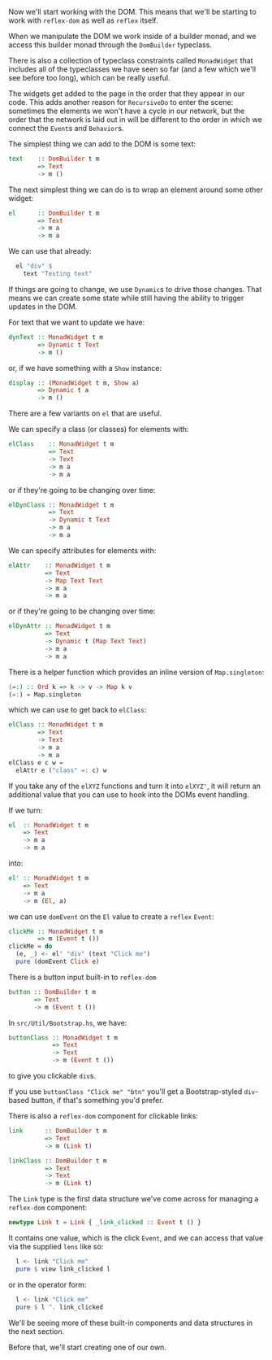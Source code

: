 
Now we'll start working with the DOM.
This means that we'll be starting to work with `reflex-dom` as well as `reflex` itself.

When we manipulate the DOM we work inside of a builder monad, and we access this builder monad through the `DomBuilder` typeclass.

There is also a collection of typeclass constraints called `MonadWidget` that includes all of the typeclasses we have seen so far (and a few which we'll see before too long), which can be really useful.

The widgets get added to the page in the order that they appear in our code.
This adds another reason for `RecursiveDo` to enter the scene: sometimes the elements we won't have a cycle in our network, but the order that the network is laid out in will be different to the order in which we connect the `Event`s and `Behavior`s.

The simplest thing we can add to the DOM is some text:
```haskell
text    :: DomBuilder t m 
        => Text 
        -> m ()
```

The next simplest thing we can do is to wrap an element around some other widget:
```haskell
el      :: DomBuilder t m 
        => Text 
        -> m a 
        -> m a
```

We can use that already:
```haskell
  el "div" $ 
    text "Testing text"
```

If things are going to change, we use `Dynamic`s to drive those changes.
That means we can create some state while still having the ability to trigger updates in the DOM.

For text that we want to update we have:
```haskell
dynText :: MonadWidget t m 
        => Dynamic t Text
        -> m ()
```
or, if we have something with a `Show` instance:
```haskell
display :: (MonadWidget t m, Show a)
        => Dynamic t a
        -> m ()
```

<div id="exercise-text"></div>

There are a few variants on `el` that are useful.

We can specify a class (or classes) for elements with:
```haskell
elClass    :: MonadWidget t m 
           => Text 
           -> Text 
           -> m a 
           -> m a
```
or if they're going to be changing over time:
```haskell
elDynClass :: MonadWidget t m 
           => Text 
           -> Dynamic t Text 
           -> m a 
           -> m a
```

<div id="exercise-class"></div>

We can specify attributes for elements with:
```haskell
elAttr    :: MonadWidget t m 
          => Text 
          -> Map Text Text 
          -> m a 
          -> m a
```
or if they're going to be changing over time:
```haskell
elDynAttr :: MonadWidget t m 
          => Text 
          -> Dynamic t (Map Text Text)
          -> m a 
          -> m a
```

There is a helper function which provides an inline version of `Map.singleton`:
```haskell
(=:) :: Ord k => k -> v -> Map k v
(=:) = Map.singleton
```
which we can use to get back to `elClass`:
```haskell
elClass :: MonadWidget t m 
        => Text 
        -> Text 
        -> m a 
        -> m a
elClass e c w =
  elAttr e ("class" =: c) w
```

<div id="exercise-attributes"></div>

If you take any of the `elXYZ` functions and turn it into `elXYZ'`, it will return an additional value that you can use to hook into the DOMs event handling.

If we turn:
```haskell
el  :: MonadWidget t m 
    => Text 
    -> m a 
    -> m a
```
into:
```haskell
el' :: MonadWidget t m 
    => Text 
    -> m a 
    -> m (El, a)
```
we can use `domEvent` on the `El` value to create a `reflex` `Event`:
```haskell
clickMe :: MonadWidget t m 
        => m (Event t ())
clickMe = do
  (e, _) <- el' "div" (text "Click me")
  pure (domEvent Click e)
```

<div id="exercise-events"></div>

There is a button input built-in to `reflex-dom`

```haskell
button :: DomBuilder t m 
       => Text 
       -> m (Event t ())
```

In `src/Util/Bootstrap.hs`, we have:
```haskell
buttonClass :: MonadWidget t m 
            => Text 
            -> Text 
            -> m (Event t ())
```
to give you clickable `div`s.

If you use `buttonClass "Click me" "btn"` you'll get a Bootstrap-styled `div`-based button, if that's something you'd prefer.

<div id="exercise-button"></div>

There is also a `reflex-dom` component for clickable links:
```haskell
link      :: DomBuilder t m 
          => Text 
          -> m (Link t)

linkClass :: DomBuilder t m 
          => Text 
          -> Text 
          -> m (Link t)
```

The `Link` type is the first data structure we've come across for managing a `reflex-dom` component:
```haskell
newtype Link t = Link { _link_clicked :: Event t () }
```

It contains one value, which is the click `Event`, and we can access that value via the supplied `lens` like so:
```haskell
  l <- link "Click me"
  pure $ view link_clicked l
```
or in the operator form:
```haskell
  l <- link "Click me"
  pure $ l ^. link_clicked
```

We'll be seeing more of these built-in components and data structures in the next section.

Before that, we'll start creating one of our own.

<div id="exercise-todo"></div>
